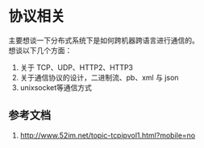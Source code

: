 # 协议相关
主要想谈一下分布式系统下是如何跨机器跨语言进行通信的。  
想谈以下几个方面：
1. 关于 TCP、UDP、HTTP2、HTTP3
2. 关于通信协议的设计，二进制流、pb、xml 与 json
3. unixsocket等通信方式

## 参考文档
1. <http://www.52im.net/topic-tcpipvol1.html?mobile=no>